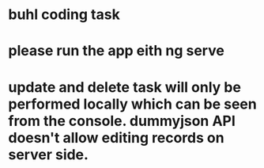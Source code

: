 # buhl coding task
# please run the app eith ng serve
# update and delete task will only be performed locally which can be seen from the console. dummyjson API doesn't allow editing records on server side. 